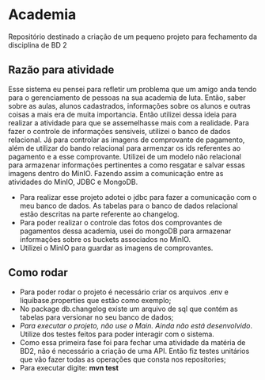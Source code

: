 # Academia
Repositório destinado a criação de um pequeno projeto para fechamento da disciplina de BD 2

## Razão para atividade

Esse sistema eu pensei para refletir um problema que um amigo anda tendo para o gerenciamento de pessoas na sua academia de luta. 
Então, saber sobre as aulas, alunos cadastrados, informações sobre os alunos e outras coisas a mais era de muita importancia. Então utilizei
dessa ideia para realizar a atividade para que se assemelhasse mais com a realidade. Para fazer o controle de informações sensiveis, utilizei o banco de dados relacional.
Já para controlar as imagens de comprovante de pagamento, além de utilizar do bando relacional para armenzar os ids referentes ao pagamento e a esse comprovante. Utilizei 
de um modelo não relacional para armazenar informações pertinentes a como resgatar e salvar essas imagens dentro do MinIO. Fazendo assim a comunicação entre as atividades 
do MinIO, JDBC e MongoDB.

- Para realizar esse projeto adotei o jdbc para fazer a comunicação com o meu banco de dados. As tabelas para o banco de dados relacional estão descritas na parte referente ao changelog.
- Para poder realizar o controle das fotos dos comprovantes de pagamentos dessa academia, usei do mongoDB para armazenar informações sobre os buckets associados no MinIO.
- Utilizei o MinIO para guardar as imagens de comprovantes.

## Como rodar
- Para poder rodar o projeto é necessário criar os arquivos .env e liquibase.properties que estão como exemplo;
- No package db.changelog existe um arquivo de sql que contém as tabelas para versionar no seu banco de dados;
- *Para executar o projeto, não use o Main. Ainda não está desenvolvido*. Utilize dos testes feitos para poder interagir com o sistema.
- Como essa primeira fase foi para fechar uma atividade da matéria de BD2, não é necessário a criação de uma API. Então fiz testes unitários que vão fazer todas as operações que consta nos repositories;
- Para executar digite: **mvn test**
